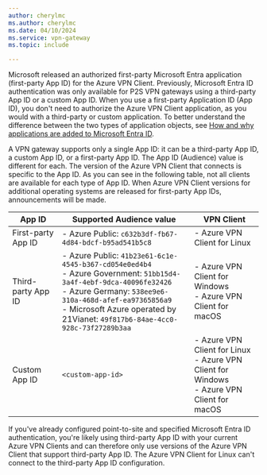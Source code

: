 ```yaml
---
author: cherylmc
ms.author: cherylmc
ms.date: 04/10/2024
ms.service: vpn-gateway
ms.topic: include

---
```

Microsoft released an authorized first-party Microsoft Entra application (first-party App ID) for the Azure VPN Client. Previously, Microsoft Entra ID authentication was only available for P2S VPN gateways using a third-party App ID or a custom App ID. When you use a first-party Application ID (App ID), you don't need to authorize the Azure VPN Client application, as you would with a third-party or custom application. To better understand the difference between the two types of application objects, see [How and why applications are added to Microsoft Entra ID](https://learn.microsoft.com/entra/identity-platform/how-applications-are-added).

A VPN gateway supports only a single App ID: it can be a third-party App ID, a custom App ID, or a first-party App ID. The App ID (Audience) value is different for each. The version of the Azure VPN Client that connects is specific to the App ID. As you can see in the following table, not all clients are available for each type of App ID. When Azure VPN Client versions for additional operating systems are released for first-party App IDs, announcements will be made.

|App ID | Supported Audience value| VPN Client|
|---|---|---|
|First-party App ID | - Azure Public: `c632b3df-fb67-4d84-bdcf-b95ad541b5c8` |- Azure VPN Client for Linux |
| Third-party App ID | - Azure Public: `41b23e61-6c1e-4545-b367-cd054e0ed4b4`<br>- Azure Government: `51bb15d4-3a4f-4ebf-9dca-40096fe32426`<br>- Azure Germany: `538ee9e6-310a-468d-afef-ea97365856a9`<br>- Microsoft Azure operated by 21Vianet: `49f817b6-84ae-4cc0-928c-73f27289b3aa` | - Azure VPN Client for Windows<br> - Azure VPN Client for macOS|
|Custom App ID | `<custom-app-id>` | - Azure VPN Client for Linux<br>- Azure VPN Client for Windows<br> - Azure VPN Client for macOS |

If you've already configured point-to-site and specified Microsoft Entra ID authentication, you're likely using third-party App ID with your current Azure VPN Clients and can therefore only use versions of the Azure VPN Client that support third-party App ID. The Azure VPN Client for Linux can't connect to the third-party App ID configuration.